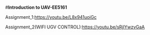 #**Introduction to UAV-EE5161**

Assignment_1:https://youtu.be/L8x941uoiGc




Assignment_2(WIFI UGV CONTROL):https://youtu.be/sRjIYwzvGaA
